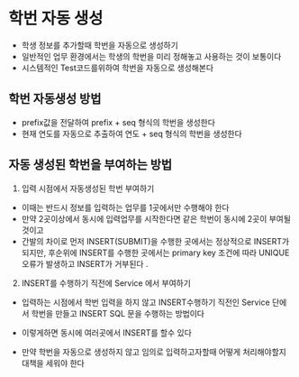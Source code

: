 # 학번 자동 생성
* 학생 정보를 추가할때 학번을 자동으로 생성하기
* 일반적인 업무 환경에서는 학생의 학번을 미리 정해놓고 사용하는 것이 보통이다
* 시스템적인 Test코드를위하여 학번을 자동으로 생성해본다 

## 학번 자동생성 방법 
* prefix값을 전달하여 prefix + seq 형식의 학번을 생성한다
* 현재 연도를 자동으로 추출하여 연도 + seq 형식의 학번을 생성한다 

## 자동 생성된 학번을 부여하는 방법

1. 입력 시점에서 자동생성된 학번 부여하기
* 이때는 반드시 정보를 입력하는 업무를 1곳에서만 수행해야 한다 
* 만약 2곳이상에서 동시에 입력업무를 시작한다면
같은 학번이 동시에 2곳이 부여될 것이고
* 간발의 차이로 먼저 INSERT(SUBMIT)을 수행한 곳에서는 정상적으로 INSERT가 되지만, 후순위에 
	INSERT를 수행한 곳에서는 primary key 조건에 따라 UNIQUE 오류가 발생하고 INSERT가 거부된다 .

2. INSERT를 수행하기 직전에 Service 에서 부여하기

* 입력하는 시점에서 학번 입력을 하지 않고 INSERT수행하기 직전인 Service	단에서 학번을 만들고 INSERT SQL 문을 수행하는 방법이다 

* 이렇게하면 동시에 여러곳에서 INSERT를 할수 있다

* 만약 학번을 자동으로 생성하지 않고 임의로 입력하고자할때 어떻게 처리해야할지 대책을 세워야 한다 
